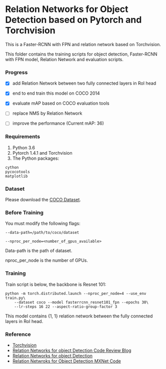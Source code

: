 # Relation Networks for Object Detection based on Pytorch and Torchvision

This is a Faster-RCNN with FPN and relation network based on Torchvision.

This folder contains the training scripts for object detection, Faster-RCNN with FPN model, Relation Network and evaluation scripts.

### Progress
- [x] add Relation Network between two fully connected layers in RoI head
- [x] end to end train this model on COCO 2014
- [x] evaluate mAP based on COCO evaluation tools
- [ ] replace NMS by Relation Network
- [ ] improve the performance (Current mAP: 36)


### Requirements

1. Python 3.6
2. Pytorch 1.4.1 and Torchvision
3. The Python packages:
```
cython
pycocotools
matplotlib
```

### Dataset

Please download the [COCO Dataset](https://cocodataset.org/#download).

### Before Training

You must modify the following flags:

`--data-path=/path/to/coco/dataset`

`--nproc_per_node=<number_of_gpus_available>`

Data-path is the path of dataset.

nproc_per_node is the number of GPUs. 

### Training

Train script is below, the backbone is Resnet 101:

```
python -m torch.distributed.launch --nproc_per_node=4 --use_env train.py\
    --dataset coco --model fasterrcnn_resnet101_fpn --epochs 30\
    --lr-steps 16 22 --aspect-ratio-group-factor 3
```

This model contains {1, 1} relation network between the fully connected layers in RoI head.


### Reference

- [Torchvision](https://github.com/pytorch/vision)
- [Relation Networks for object Detection Code Review Blog](https://blog.csdn.net/u014380165/article/details/80779712)
- [Relation Networks for object Detection](https://arxiv.org/abs/1711.11575)
- [Relation Netwroks for Object Detection MXNet Code](https://github.com/msracver/Relation-Networks-for-Object-Detection)
